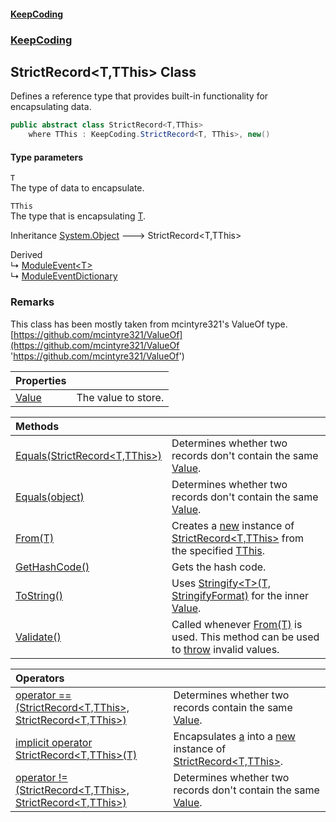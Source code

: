 #### [KeepCoding](index.md 'index')
### [KeepCoding](KeepCoding.md 'KeepCoding')
## StrictRecord&lt;T,TThis&gt; Class
Defines a reference type that provides built-in functionality for encapsulating data.  
```csharp
public abstract class StrictRecord<T,TThis>
    where TThis : KeepCoding.StrictRecord<T, TThis>, new()
```
#### Type parameters
<a name='KeepCoding.StrictRecord.T.TThis..T'></a>
`T`  
The type of data to encapsulate.
  
<a name='KeepCoding.StrictRecord.T.TThis..TThis'></a>
`TThis`  
The type that is encapsulating [T](StrictRecord.T.TThis..md#KeepCoding.StrictRecord.T.TThis..T 'KeepCoding.StrictRecord&lt;T,TThis&gt;.T').
  

Inheritance [System.Object](https://docs.microsoft.com/en-us/dotnet/api/System.Object 'System.Object') &#129106; StrictRecord&lt;T,TThis&gt;  

Derived  
&#8627; [ModuleEvent&lt;T&gt;](ModuleEvent.T..md 'KeepCoding.Internal.ModuleEvent&lt;T&gt;')  
&#8627; [ModuleEventDictionary](ModuleEvent.T..ModuleEventDictionary.md 'KeepCoding.Internal.ModuleEvent&lt;T&gt;.ModuleEventDictionary')  
### Remarks
This class has been mostly taken from mcintyre321's ValueOf type. [https://github.com/mcintyre321/ValueOf](https://github.com/mcintyre321/ValueOf 'https://github.com/mcintyre321/ValueOf')

| Properties | |
| :--- | :--- |
| [Value](StrictRecord.T.TThis..Value.md 'KeepCoding.StrictRecord&lt;T,TThis&gt;.Value') | The value to store.<br/> |

| Methods | |
| :--- | :--- |
| [Equals(StrictRecord&lt;T,TThis&gt;)](StrictRecord.T.TThis..Equals.kdHJZ4Gm8.vWzKDZGbPNPA.md 'KeepCoding.StrictRecord&lt;T,TThis&gt;.Equals(KeepCoding.StrictRecord&lt;T,TThis&gt;)') | Determines whether two records don't contain the same [Value](StrictRecord.T.TThis..Value.md 'KeepCoding.StrictRecord&lt;T,TThis&gt;.Value').<br/> |
| [Equals(object)](StrictRecord.T.TThis..Equals.MsK5gctLXOI8KTo7GmmluQ.md 'KeepCoding.StrictRecord&lt;T,TThis&gt;.Equals(object)') | Determines whether two records don't contain the same [Value](StrictRecord.T.TThis..Value.md 'KeepCoding.StrictRecord&lt;T,TThis&gt;.Value').<br/> |
| [From(T)](StrictRecord.T.TThis..From.QbRwPjvPkDVG0GgsicVbtA.md 'KeepCoding.StrictRecord&lt;T,TThis&gt;.From(T)') | Creates a [new](https://docs.microsoft.com/en-us/dotnet/csharp/language-reference/keywords/new 'https://docs.microsoft.com/en-us/dotnet/csharp/language-reference/keywords/new') instance of [StrictRecord&lt;T,TThis&gt;](StrictRecord.T.TThis..md 'KeepCoding.StrictRecord&lt;T,TThis&gt;') from the specified [TThis](StrictRecord.T.TThis..md#KeepCoding.StrictRecord.T.TThis..TThis 'KeepCoding.StrictRecord&lt;T,TThis&gt;.TThis').<br/> |
| [GetHashCode()](StrictRecord.T.TThis..GetHashCode().md 'KeepCoding.StrictRecord&lt;T,TThis&gt;.GetHashCode()') | Gets the hash code.<br/> |
| [ToString()](StrictRecord.T.TThis..ToString().md 'KeepCoding.StrictRecord&lt;T,TThis&gt;.ToString()') | Uses [Stringify&lt;T&gt;(T, StringifyFormat)](Helper.Stringify.MMjDPqfcLXL+EYRaH4glrw.md 'KeepCoding.Helper.Stringify&lt;T&gt;(T, KeepCoding.StringifyFormat)') for the inner [Value](StrictRecord.T.TThis..Value.md 'KeepCoding.StrictRecord&lt;T,TThis&gt;.Value').<br/> |
| [Validate()](StrictRecord.T.TThis..Validate().md 'KeepCoding.StrictRecord&lt;T,TThis&gt;.Validate()') | Called whenever [From(T)](StrictRecord.T.TThis..From.QbRwPjvPkDVG0GgsicVbtA.md 'KeepCoding.StrictRecord&lt;T,TThis&gt;.From(T)') is used. This method can be used to [throw](https://docs.microsoft.com/en-us/dotnet/csharp/language-reference/keywords/throw 'https://docs.microsoft.com/en-us/dotnet/csharp/language-reference/keywords/throw') invalid values.<br/> |

| Operators | |
| :--- | :--- |
| [operator ==(StrictRecord&lt;T,TThis&gt;, StrictRecord&lt;T,TThis&gt;)](StrictRecord.T.TThis..op_Equality.2gNCUbCeVzPXUBrRenqLEg.md 'KeepCoding.StrictRecord&lt;T,TThis&gt;.op_Equality(KeepCoding.StrictRecord&lt;T,TThis&gt;, KeepCoding.StrictRecord&lt;T,TThis&gt;)') | Determines whether two records contain the same [Value](StrictRecord.T.TThis..Value.md 'KeepCoding.StrictRecord&lt;T,TThis&gt;.Value').<br/> |
| [implicit operator StrictRecord&lt;T,TThis&gt;(T)](StrictRecord.T.TThis..op_Implicit.fyavNvZPVPZo2HhC.r72IA.md 'KeepCoding.StrictRecord&lt;T,TThis&gt;.op_Implicit KeepCoding.StrictRecord&lt;T,TThis&gt;(T)') | Encapsulates [a](StrictRecord.T.TThis..op_Implicit.fyavNvZPVPZo2HhC.r72IA.md#KeepCoding.StrictRecord.T.TThis..op_ImplicitKeepCoding.StrictRecord.T.TThis.(T).a 'KeepCoding.StrictRecord&lt;T,TThis&gt;.op_Implicit KeepCoding.StrictRecord&lt;T,TThis&gt;(T).a') into a [new](https://docs.microsoft.com/en-us/dotnet/csharp/language-reference/keywords/new 'https://docs.microsoft.com/en-us/dotnet/csharp/language-reference/keywords/new') instance of [StrictRecord&lt;T,TThis&gt;](StrictRecord.T.TThis..md 'KeepCoding.StrictRecord&lt;T,TThis&gt;').<br/> |
| [operator !=(StrictRecord&lt;T,TThis&gt;, StrictRecord&lt;T,TThis&gt;)](StrictRecord.T.TThis..op_Inequality.87vCugQEZf.y6SAWCzryuQ.md 'KeepCoding.StrictRecord&lt;T,TThis&gt;.op_Inequality(KeepCoding.StrictRecord&lt;T,TThis&gt;, KeepCoding.StrictRecord&lt;T,TThis&gt;)') | Determines whether two records don't contain the same [Value](StrictRecord.T.TThis..Value.md 'KeepCoding.StrictRecord&lt;T,TThis&gt;.Value').<br/> |
